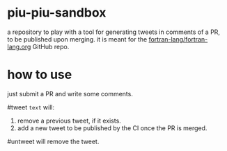 # piu-piu-sandbox
a repository to play with a tool for generating tweets in comments of a PR, to be published upon merging. it is meant for the [fortran-lang/fortran-lang.org](https://github.com/fortran-lang/fortran-lang.org) GitHub repo.

# how to use
just submit a PR and write some comments.

#tweet `text` will:
1. remove a previous tweet, if it exists.
2. add a new tweet to be published by the CI once the PR is merged.

#untweet will remove the tweet.
